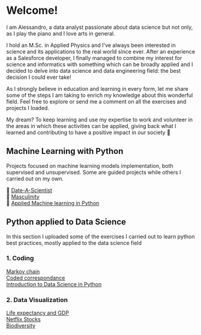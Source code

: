 # Welcome! 

I am Alessandro, a data analyst passionate about data science but not only, as I play the piano and I love arts in general.

I hold an M.Sc. in Applied Physics and I've always been interested in science and its applications to the real world since ever. After an experience as a Salesforce developer, I finally managed to combine my interest for science and informatics with something which can be broadly applied and I decided to delve into data science and data engineering field: the best decision I could ever take!

As I strongly believe in education and learning in every form, let me share some of the steps I am taking to enrich my knowledge about this wonderful field. Feel free to explore or send me a comment on all the exercises and projects I loaded.

My dream? To keep learning and use my expertise to work and volunteer in the areas in which these activities can be applied, giving back what I learned and contributing to have a positive impact in our society :slightly_smiling_face:

## Machine Learning with Python

Projects focused on machine learning models implementation, both supervised and unsupervised. Some are guided projects while others I carried out on my own.

:file_folder: [Date-A-Scientist](https://github.com/AleGuarnieri/aleguarnieri.github.io/tree/master/Date-a-Scientist)  
:file_folder: [Masculinity](https://github.com/AleGuarnieri/aleguarnieri.github.io/tree/master/Masculinity)  
:notebook: [Applied Machine learning in Python](https://github.com/AleGuarnieri/aleguarnieri.github.io/tree/master/Applied%20Machine%20learning%20in%20Python)  


## Python applied to Data Science

In this section I uploaded some of the exercises I carried out to learn python best practices, mostly applied to the data science field

### 1. Coding
[Markov chain](https://github.com/AleGuarnieri/aleguarnieri.github.io/tree/master/Python_Capstone_Project)  
[Coded correspondance](https://github.com/AleGuarnieri/aleguarnieri.github.io/tree/master/Coded%20correspondence)  
[Introduction to Data Science in Python](https://github.com/AleGuarnieri/aleguarnieri.github.io/tree/master/Introduction%20to%20Data%20Science%20in%20Python)  

### 2. Data Visualization
[Life expectancy and GDP](https://github.com/AleGuarnieri/aleguarnieri.github.io/tree/master/Life%20expectancy%20and%20GDP)  
[Netflix Stocks](https://github.com/AleGuarnieri/aleguarnieri.github.io/tree/master/Netflix%20Stocks)  
[Biodiversity](https://github.com/AleGuarnieri/aleguarnieri.github.io/tree/master/Biodiversity)  


